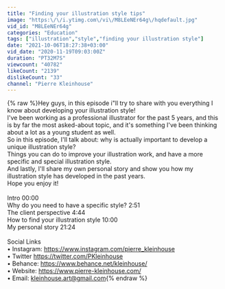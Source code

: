 ```yaml
---
title: "Finding your illustration style tips"
image: "https:\/\/i.ytimg.com\/vi\/M8LEeNEr64g\/hqdefault.jpg"
vid_id: "M8LEeNEr64g"
categories: "Education"
tags: ["illustration","style","finding your illustration style"]
date: "2021-10-06T18:27:38+03:00"
vid_date: "2020-11-19T09:03:00Z"
duration: "PT32M7S"
viewcount: "40782"
likeCount: "2139"
dislikeCount: "33"
channel: "Pierre Kleinhouse"
---
```

{% raw %}Hey guys, in this episode i&quot;ll try to share with you everything I know about developing your illustration style! <br />I've been working as a professional illustrator for the past 5 years, and this is by far the most asked-about topic, and it's something I've been thinking about a lot as a young student as well.<br />So in this episode, I'll talk about: why is actually important to develop a unique illustration style? <br />Things you can do to improve your illustration work, and have a more specific and special illustration style.<br />And lastly, I'll share my own personal story and show you how my illustration style has developed in the past years. <br />Hope you enjoy it! <br /><br />Intro 00:00<br />Why do you need to have a specific style? 2:51<br />The client perspective 4:44<br />How to find your illustration style 10:00<br />My personal story 21:24<br /><br />Social Links<br />• Instagram: <a rel="nofollow" target="blank" href="https://www.instagram.com/pierre_kleinhouse">https://www.instagram.com/pierre_kleinhouse</a><br />• Twitter <a rel="nofollow" target="blank" href="https://twitter.com/PKleinhouse">https://twitter.com/PKleinhouse</a><br />• Behance: <a rel="nofollow" target="blank" href="https://www.behance.net/kleinhouse/">https://www.behance.net/kleinhouse/</a><br />• Website: <a rel="nofollow" target="blank" href="https://www.pierre-kleinhouse.com/">https://www.pierre-kleinhouse.com/</a><br />• Email: kleinhouse.art@gmail.com{% endraw %}
